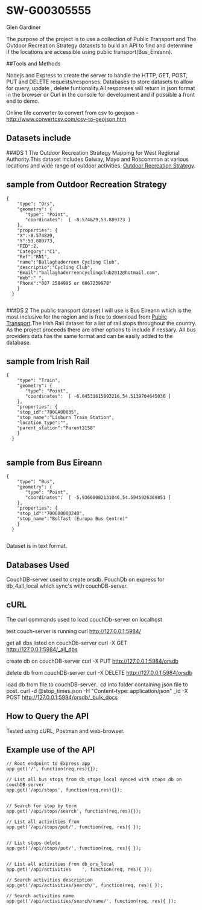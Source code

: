 

# SW-G00305555


Glen Gardiner 

The purpose of the project is to use a collection of Public Transport and The Outdoor Recreation Strategy datasets to build an API to find and determine if the locations are accessible using public transport(Bus_Eireann).

##Tools and Methods

Nodejs and Express to create the server to handle the HTTP, GET, POST, PUT and DELETE requests/responses.
Databases to store datasets to allow for query, update , delete funtionality.All responses will return in json format in the browser or Curl in the console for development and if possible a front end to demo. 

Online file converter to convert from csv to geojson - http://www.convertcsv.com/csv-to-geojson.htm


## Datasets include

###DS 1
The Outdoor Recreation Strategy Mapping for West Regional Authority.This dataset includes Galway, Mayo and Roscommon at various locations and wide range of outdoor activities. 
[Outdoor Recreation Strategy](https://data.gov.ie/dataset/outdoor-recreation-strategy).

## sample from Outdoor Recreation Strategy

```
{
    "type": "Ors",
    "geometry": {
       "type": "Point",
       "coordinates":  [ -8.574829,53.889773 ]
    },
    "properties": {
    "X":-8.574829,
    "Y":53.889773,
    "FID":2,
    "Category":"C1",
    "Ref":"RN1",
    "name":"Ballaghaderreen Cycling Club",
    "descriptio":"Cycling Club",
    "Email":"ballaghaderreencyclingclub2012@hotmail.com",
    "Web":" ",
    "Phone":"087 2584995 or 0867239978"
    }
  }


```
 


###DS 2
The public transport dataset I will use is Bus Eireann which is the most inclusive for the region and is free to download from [Public Transport](http://www.transportforireland.ie/transitData/PT_Data.html).The Irish Rail dataset for a list of rail stops throughout the country. As the project proceeds there are other options to include if nessary. All bus providers data has the same format and can be easily added to the database.  
## sample from Irish Rail
```
{
    "type": "Train",
    "geometry": {
       "type": "Point",
       "coordinates":  [ -6.04531615893216,54.5139704645036 ]
    },
    "properties": {
    "stop_id":"700GA00035",
    "stop_name":"Lisburn Train Station",
    "location_type":"",
    "parent_station":"Parent2158"
    }
  }
  
```
## sample from Bus Eireann 
```
{
    "type": "Bus",
    "geometry": {
       "type": "Point",
       "coordinates":  [ -5.93660082131046,54.5945926369851 ]
    },
    "properties": {
    "stop_id":"700000000240",
    "stop_name":"Belfast (Europa Bus Centre)"
    }
  }
  
```


Dataset is in text format.


## Databases Used

CouchDB-server used to create orsdb.
PouchDb on express for db_4all_local which sync's with couchDB-server.


## cURL

The curl commands used to load couchDb-server on localhost

test couch-server is running
curl http://127.0.0.1:5984/

get all dbs listed on couchDb-server
curl -X GET http://127.0.0.1:5984/_all_dbs

create db on couchDB-server
curl -X PUT http://127.0.0.1:5984/orsdb

delete db from couchDB-server
curl -X DELETE http://127.0.0.1:5984/orsdb

load db from file to couchDB-server.. cd into folder containing json file to post.
curl -d @stop_times.json -H "Content-type: application/json" _id -X POST http://127.0.0.1:5984/orsdb/_bulk_docs



## How to Query the API

Tested using cURL, Postman and web-browser.



## Example use of the API

```
// Root endpoint to Express app
app.get('/', function(req,res){});

```

```
// List all bus stops from db_stops_local synced with stops db on couchDB-server
app.get('/api/stops', function(req,res){});

```

```

// Search for stop by term
app.get('/api/stops/search', function(req,res){});

```

```
// List all activities from 
app.get('/api/stops/put/', function(req, res){ });


```

```
// List stops delete 
app.get('/api/stops/put/', function(req, res){ });


```

```
// List all activities from db_ors_local
app.get('/api/activities	', function(req, res){ });

```
```
// Search activities description
app.get('/api/activities/search/', function(req, res){ });

```


```
// Search activities name
app.get('/api/activities/search/name/', function(req, res){ });

```





